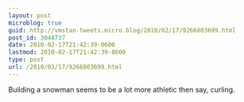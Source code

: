 ```yaml
---
layout: post
microblog: true
guid: http://vmstan-tweets.micro.blog/2010/02/17/9266803699.html
post_id: 3048737
date: 2010-02-17T21:42:39-0600
lastmod: 2010-02-17T21:42:39-0600
type: post
url: /2010/02/17/9266803699.html
---
```

Building a snowman seems to be a lot more athletic then say, curling.
